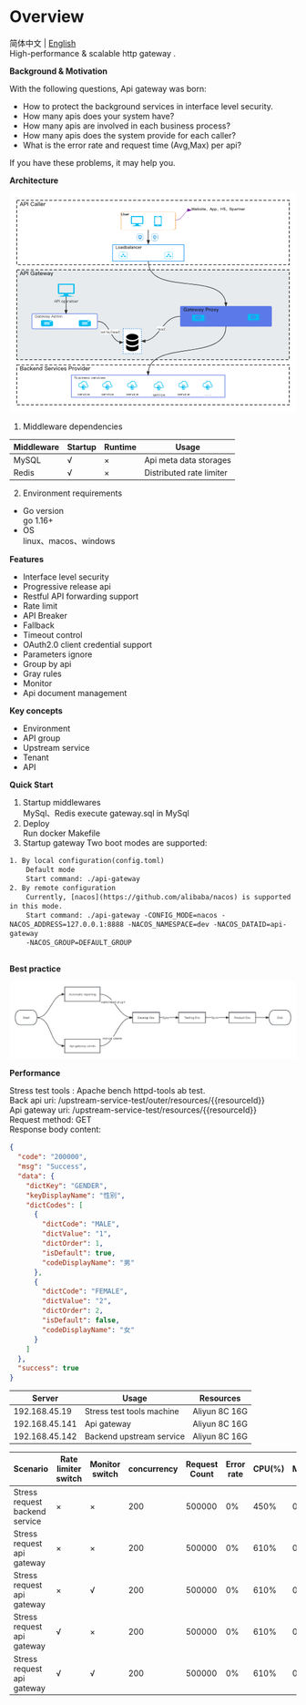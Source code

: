 # Overview

简体中文 | [English](readme-en.md)  
High-performance & scalable http gateway .

**Background & Motivation**

With the following questions, Api gateway was born:

- How to protect the background services in interface level security.
- How many apis does your system have?
- How many apis are involved in each business process?
- How many apis does the system provide for each caller?
- What is the error rate and request time (Avg,Max) per api?

If you have these problems, it may help you.

**Architecture**

![Api gateway architecture!](./docs/arch.png "Api gateway architecture")

1. Middleware dependencies

| Middleware | Startup | Runtime | Usage                    |
|------------|---------|---------|--------------------------|
| MySQL      | √       | ×       | Api meta data storages   |
| Redis      | √       | ×       | Distributed rate limiter |

2. Environment requirements

- Go version  
  go 1.16+
- OS  
  linux、macos、windows

**Features**

- Interface level security
- Progressive release api
- Restful API forwarding support
- Rate limit
- API Breaker
- Fallback
- Timeout control
- OAuth2.0 client credential support
- Parameters ignore
- Group by api
- Gray rules
- Monitor
- Api document management

**Key concepts**

- Environment
- API group
- Upstream service
- Tenant
- API

**Quick Start**

1. Startup middlewares  
   MySql、Redis execute gateway.sql in MySql
2. Deploy  
   Run docker Makefile
3. Startup gateway Two boot modes are supported:

```agsl
1. By local configuration(config.toml)
    Default mode
    Start command: ./api-gateway
2. By remote configuration
    Currently, [nacos](https://github.com/alibaba/nacos) is supported in this mode.
    Start command: ./api-gateway -CONFIG_MODE=nacos -NACOS_ADDRESS=127.0.0.1:8888 -NACOS_NAMESPACE=dev -NACOS_DATAID=api-gateway 
    -NACOS_GROUP=DEFAULT_GROUP
    
```

**Best practice**

![Api gateway workflow!](./docs/workflow.png "Api gateway workflow")

**Performance**

Stress test tools : Apache bench httpd-tools ab test.  
Back api uri: /upstream-service-test/outer/resources/{{resourceId}}  
Api gateway uri: /upstream-service-test/resources/{{resourceId}}  
Request method: GET  
Response body content:

```json
{
  "code": "200000",
  "msg": "Success",
  "data": {
    "dictKey": "GENDER",
    "keyDisplayName": "性别",
    "dictCodes": [
      {
        "dictCode": "MALE",
        "dictValue": "1",
        "dictOrder": 1,
        "isDefault": true,
        "codeDisplayName": "男"
      },
      {
        "dictCode": "FEMALE",
        "dictValue": "2",
        "dictOrder": 2,
        "isDefault": false,
        "codeDisplayName": "女"
      }
    ]
  },
  "success": true
}
```

| Server         | Usage                     | Resources     |
|----------------|---------------------------|---------------|
| 192.168.45.19  | Stress test tools machine | Aliyun 8C 16G |
| 192.168.45.141 | Api gateway               | Aliyun 8C 16G | 
| 192.168.45.142 | Backend upstream service  | Aliyun 8C 16G | 

| Scenario                       | Rate limiter switch | Monitor switch | concurrency | Request Count | Error rate | CPU(%) | Memory(%) | Command                                                                                                          |
|--------------------------------|---------------------|----------------|-------------|---------------|------------|--------|-----------|------------------------------------------------------------------------------------------------------------------|
| Stress request backend service | ×                   | ×              | 200         | 500000        | 0%         | 450%   | 0.1       | ab -c 200 -n 500000 -H 'G-Tenant:website' http://192.168.45.142:8888/upstream-service-test/outer/resources/12345 | 
| Stress request api gateway     | ×                   | ×              | 200         | 500000        | 0%         | 610%   | 0.1       | ab -c 200 -n 500000 -H 'G-Tenant:website' http://192.168.45.141:7777/upstream-service-test/resources/12345       | 
| Stress request api gateway     | ×                   | √              | 200         | 500000        | 0%         | 610%   | 0.1       | ab -c 200 -n 500000 -H 'G-Tenant:website' http://192.168.45.141:7777/upstream-service-test/resources/12345       | 
| Stress request api gateway     | √                   | ×              | 200         | 500000        | 0%         | 610%   | 0.1       | ab -c 200 -n 500000 -H 'G-Tenant:website' http://192.168.45.141:7777/upstream-service-test/resources/12345       | 
| Stress request api gateway     | √                   | √              | 200         | 500000        | 0%         | 610%   | 0.1       | ab -c 200 -n 500000 -H 'G-Tenant:website' http://192.168.45.141:7777/upstream-service-test/resources/12345       | 
